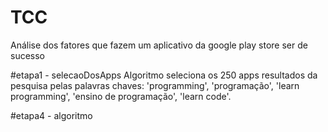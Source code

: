 # TCC
Análise dos fatores que fazem um aplicativo da google play store ser de sucesso 

#etapa1 - selecaoDosApps
Algoritmo seleciona os 250 apps resultados da pesquisa pelas 
palavras chaves: 'programming', 'programação', 'learn programming', 'ensino de programação', 'learn code'.

#etapa4 - algoritmo
